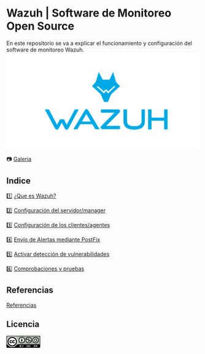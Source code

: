 # Wazuh | Software de Monitoreo Open Source
En este repositorio se va a explicar el funcionamiento y configuración del software de monitoreo Wazuh.
![WAZUH](https://github.com/kikeloppez/Wazuh-Monitoring/blob/main/contenido/logo-wazuh.png)

:camera: [Galeria](https://github.com/kikeloppez/Wazuh-Monitoring/blob/main/contenido/galeria.md)

## Indice
:one: [¿Que es Wazuh?](https://github.com/kikeloppez/Wazuh-Monitoring/blob/main/contenido/uno.md)

:two: [Configuración del servidor/manager](https://github.com/kikeloppez/Wazuh-Monitoring/blob/main/contenido/dos.md)

:three: [Configuración de los clientes/agentes](https://github.com/kikeloppez/Wazuh-Monitoring/blob/main/contenido/tres.md)

:four: [Envío de Alertas mediante PostFix](https://github.com/kikeloppez/Wazuh-Monitoring/blob/main/contenido/cuatro.md)

:five: [Activar detección de vulnerabilidades](https://github.com/kikeloppez/Wazuh-Monitoring/blob/main/contenido/cinco.md)

:six: [Comprobaciones y pruebas](https://github.com/kikeloppez/Wazuh-Monitoring/blob/main/contenido/seis.md)

## Referencias
[Referencias](https://github.com/kikeloppez/Wazuh-Monitoring/blob/main/contenido/referencias.md)

## Licencia
![LICENCIA](https://github.com/kikelopser/tarea-chocolatey/blob/main/Imagenes/licencia.png)
